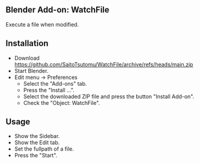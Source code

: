 ## Blender Add-on: WatchFile

Execute a file when modified.

## Installation

- Download https://github.com/SaitoTsutomu/WatchFile/archive/refs/heads/main.zip
- Start Blender.
- Edit menu -> Preferences
  - Select the "Add-ons" tab.
  - Press the "Install ...".
  - Select the downloaded ZIP file and press the button "Install Add-on".
  - Check the "Object: WatchFile".

## Usage

- Show the Sidebar.
- Show the Edit tab.
- Set the fullpath of a file.
- Press the "Start".
